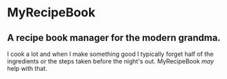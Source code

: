# MyRecipeBook
## A recipe book manager for the modern grandma.

I cook a lot and when I make something good I typically forget half of the ingredients or the steps taken before the night's out. MyRecipeBook *may* help with that.
